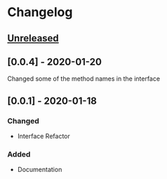 # Changelog

[Unreleased]: https://github.com/nateshmbhat/torrento

## [Unreleased]


## [0.0.4] - 2020-01-20
Changed some of the method names in the interface

## [0.0.1] - 2020-01-18

### Changed
- Interface Refactor

### Added
- Documentation

[Unreleased]: https://github.com/nateshmbhat/torrential-lib